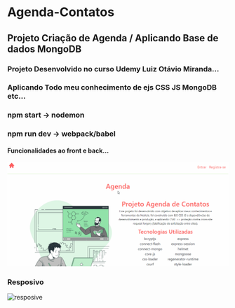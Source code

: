 # Agenda-Contatos

## Projeto Criação de Agenda / Aplicando Base de dados MongoDB

### Projeto Desenvolvido no curso Udemy Luiz Otávio Miranda...

### Aplicando Todo meu conhecimento de ejs CSS JS MongoDB etc...

### npm start -> nodemon
### npm run dev -> webpack/babel

#### Funcionalidades ao front e back...

![Function](https://github.com/Vavatrewq/Agenda-Contatos/blob/master/public/assets/gif/AnimaçãoFunc1.gif)

### Resposivo
![resposive](https://github.com/Vavatrewq/Agenda-Contatos/blob/master/public/assets/gif/AnimaçãoFunc2.gif)
